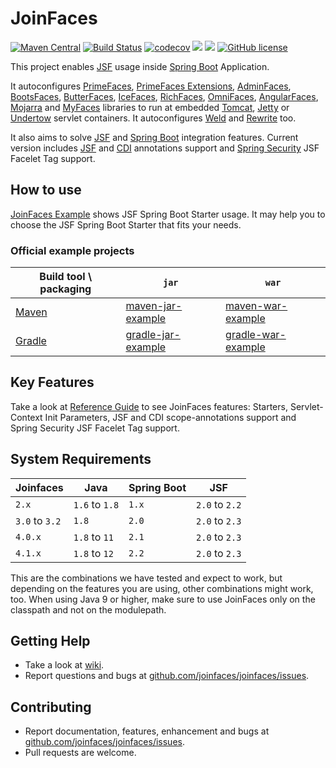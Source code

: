JoinFaces
=============================
[![Maven Central](https://maven-badges.herokuapp.com/maven-central/org.joinfaces/jsf-spring-boot-starter/badge.svg)](https://maven-badges.herokuapp.com/maven-central/org.joinfaces/jsf-spring-boot-starter)
[![Build Status](https://travis-ci.org/joinfaces/joinfaces.svg?branch=master)](https://travis-ci.org/joinfaces/joinfaces)
[![codecov](https://codecov.io/gh/joinfaces/joinfaces/branch/master/graph/badge.svg)](https://codecov.io/gh/joinfaces/joinfaces)
[![](http://img.shields.io/badge/javadoc-stable-green.svg)](https://docs.joinfaces.org/current/api)
[![](http://img.shields.io/badge/reference%20guide-stable-green.svg)](https://docs.joinfaces.org/current/reference)
[![GitHub license](https://img.shields.io/github/license/joinfaces/joinfaces.svg)](https://github.com/joinfaces/joinfaces/blob/master/LICENSE.txt)

This project enables [JSF](http://www.oracle.com/technetwork/java/javaee/javaserverfaces-139869.html) usage inside [Spring Boot](http://projects.spring.io/spring-boot/) Application.

It autoconfigures [PrimeFaces](http://primefaces.org/), [PrimeFaces Extensions](http://primefaces-extensions.github.io/), [AdminFaces](https://adminfaces.github.io/site/), [BootsFaces](http://bootsfaces.net/), [ButterFaces](http://butterfaces.org/), [IceFaces](http://www.icesoft.org/java/projects/ICEfaces/overview.jsf), [RichFaces](https://github.com/richfaces/richfaces), [OmniFaces](http://omnifaces.org/), [AngularFaces](http://angularfaces.net/), [Mojarra](https://javaserverfaces.java.net/) and [MyFaces](http://myfaces.apache.org/) libraries to run at embedded [Tomcat](http://tomcat.apache.org/), [Jetty](http://www.eclipse.org/jetty) or [Undertow](http://undertow.io) servlet containers. It autoconfigures [Weld](http://weld.cdi-spec.org) and [Rewrite](https://www.ocpsoft.org/rewrite/) too.

It also aims to solve [JSF](http://www.oracle.com/technetwork/java/javaee/javaserverfaces-139869.html) and [Spring Boot](http://projects.spring.io/spring-boot/) integration features. Current version includes [JSF](http://www.oracle.com/technetwork/java/javaee/javaserverfaces-139869.html) and [CDI](http://www.cdi-spec.org/) annotations support and [Spring Security](http://projects.spring.io/spring-security/) JSF Facelet Tag support.

## How to use

[JoinFaces Example](https://github.com/joinfaces/joinfaces-maven-jar-example) shows JSF Spring Boot Starter usage. It may help you to choose the JSF Spring Boot Starter that fits your needs.

### Official example projects

|Build tool \ packaging| `jar` | `war`
|---|---|---|
|[Maven](https://maven.apache.org/)|[maven-jar-example](https://github.com/joinfaces/joinfaces-maven-jar-example)|[maven-war-example](https://github.com/joinfaces/joinfaces-maven-war-example)|
|[Gradle](https://gradle.org/)|[gradle-jar-example](https://github.com/joinfaces/joinfaces-gradle-jar-example)|[gradle-war-example](https://github.com/joinfaces/joinfaces-gradle-war-example)|

## Key Features

Take a look at [Reference Guide](https://docs.joinfaces.org/master-SNAPSHOT/reference/) to see JoinFaces features: Starters, Servlet-Context Init Parameters, JSF and CDI scope-annotations support and Spring Security JSF Facelet Tag support.

## System Requirements

Joinfaces | Java | Spring Boot | JSF
----------|------|-------------|-----
`2.x`     |`1.6` to `1.8`|`1.x`|`2.0` to `2.2`
`3.0` to `3.2`|`1.8`|`2.0`|`2.0` to `2.3`
`4.0.x`   |`1.8` to `11` |`2.1`|`2.0` to `2.3`
`4.1.x`   |`1.8` to `12` |`2.2`|`2.0` to `2.3`

This are the combinations we have tested and expect to work, but depending on the features you are using, other combinations might work, too.
When using Java 9 or higher, make sure to use JoinFaces only on the classpath and not on the modulepath.

## Getting Help

* Take a look at [wiki](https://github.com/joinfaces/joinfaces/wiki).
* Report questions and bugs at [github.com/joinfaces/joinfaces/issues](https://github.com/joinfaces/joinfaces/issues).

## Contributing

* Report documentation, features, enhancement and bugs at [github.com/joinfaces/joinfaces/issues](https://github.com/joinfaces/joinfaces/issues).
* Pull requests are welcome.
